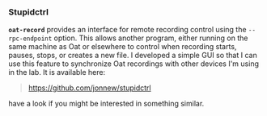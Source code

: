 ### Stupidctrl

__`oat-record`__ provides an interface for remote recording control using the
`--rpc-endpoint` option. This allows another program, either running on the
same machine as Oat or elsewhere to control when recording starts, pauses,
stops, or creates a new file. I developed a simple GUI so that I can use this
feature to synchronize Oat recordings with other devices I'm using in the lab.
It is available here:

> https://github.com/jonnew/stupidctrl

have a look if you might be interested in something similar.
